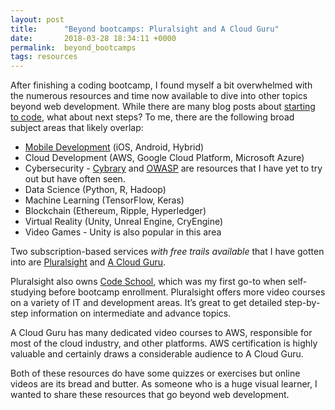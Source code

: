 ```yaml
---
layout: post
title:      "Beyond bootcamps: Pluralsight and A Cloud Guru"
date:       2018-03-28 18:34:11 +0000
permalink:  beyond_bootcamps
tags: resources
---
```

After finishing a coding bootcamp, I found myself a bit overwhelmed with the numerous resources and time now available to dive into other topics beyond web development. While there are many blog posts about [starting to code](100daysofcoding_recap), what about next steps? To me, there are the following broad subject areas that likely overlap:
* [Mobile Development](mobile_development) (iOS, Android, Hybrid)
* Cloud Development (AWS, Google Cloud Platform, Microsoft Azure)
* Cybersecurity - [Cybrary](https://twitter.com/cybraryIT) and [OWASP](https://www.owasp.org/index.php/Main_Page) are resources that I have yet to try out but have often seen.
* Data Science (Python, R, Hadoop)
* Machine Learning (TensorFlow, Keras)
* Blockchain (Ethereum, Ripple, Hyperledger)
* Virtual Reality (Unity, Unreal Engine, CryEngine)
* Video Games - Unity is also popular in this area

Two subscription-based services *with free trails available* that I have gotten into are [Pluralsight](https://www.pluralsight.com/) and [A Cloud Guru](https://acloud.guru/).

Pluralsight also owns [Code School](https://www.codeschool.com/), which was my first go-to when self-studying before bootcamp enrollment. Pluralsight offers more video courses on a variety of IT and development areas. It’s great to get detailed step-by-step information on intermediate and advance topics.

A Cloud Guru has many dedicated video courses to AWS, responsible for most of the cloud industry, and other platforms. AWS certification is highly valuable and certainly draws a considerable audience to A Cloud Guru.

Both of these resources do have some quizzes or exercises but online videos are its bread and butter. As someone who is a huge visual learner, I wanted to share these resources that go beyond web development.
